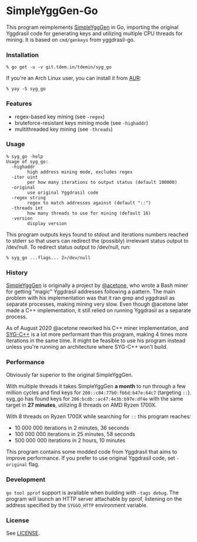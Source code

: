 # SimpleYggGen-Go

This program reimplements
[SimpleYggGen](https://notabug.org/acetone/SimpleYggGen-Bash) in Go, importing
the original Yggdrasil code for generating keys and utilizing multiple CPU
threads for mining. It is based on `cmd/genkeys` from yggdrasil-go.

### Installation

`% go get -u -v git.tdem.in/tdemin/syg_go`

If you're an Arch Linux user, you can install it from
[AUR](https://aur.archlinux.org/packages/syg_go/):

`% yay -S syg_go`

### Features

* regex-based key mining (see `-regex`)
* bruteforce-resistant keys mining mode (see `-highaddr`)
* multithreaded key mining (see `-threads`)

### Usage

```
% syg_go -help
Usage of syg_go:
  -highaddr
        high address mining mode, excludes regex
  -iter uint
        per how many iterations to output status (default 100000)
  -original
        use original Yggdrasil code
  -regex string
        regex to match addresses against (default "::")
  -threads int
        how many threads to use for mining (default 16)
  -version
        display version
```

This program outputs keys found to stdout and iterations numbers reached
to stderr so that users can redirect the (possibly) irrelevant status
output to /dev/null. To redirect status output to /dev/null, run:

```
% syg_go ...flags... 2>/dev/null
```

### History

[SimpleYggGen](https://notabug.org/acetone/SimpleYggGen-Bash) is originally a
project by [@acetone](https://notabug.org/acetone), who wrote a Bash miner for
getting "magic" Yggdrasil addresses following a pattern. The main problem with
his implementation was that it ran grep and yggdrasil as separate processes,
making mining very slow. Even though @acetone later made a C++ implementation,
it still relied on running Yggdrasil as a separate process.

As of August 2020 @acetone reworked his C++ miner implementation, and
[SYG-C++](https://notabug.org/acetone/SimpleYggGen-CPP) is a lot more performant
than this program, making 4 times more iterations in the same time. It might be feasible to use his program instead unless you're running an architecture
where SYG-C++ won't build.

### Performance

Obviously far superior to the original SimpleYggGen.

With multiple threads it takes SimpleYggGen **a month** to run through a few
million cycles and find keys for `200::c84:77b0:f66d:b47e:64c7` (targeting
`::`). syg_go has found keys for `206:bcdb::ac47:4e3b:b97e:df4e` with the same
target in **27 minutes**, utilizing 8 threads on AMD Ryzen 1700X.

With 8 threads on Ryzen 1700X while searching for `::` this program reaches:

* 10 000 000 iterations in 2 minutes, 36 seconds
* 100 000 000 iterations in 25 minutes, 58 seconds
* 500 000 000 iterations in 2 hours, 10 minutes

This program contains some modded code from Yggdrasil that aims to improve
performance. If you prefer to use original Yggdrasil code, set `-original`
flag.

### Development

`go tool pprof` support is available when building with `-tags debug`. The
program will launch an HTTP server attachable by pprof, listening on the address
specified by the `SYGGO_HTTP` environment variable.

### License

See [LICENSE](LICENSE).
